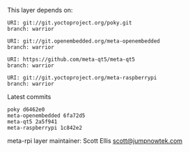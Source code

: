 This layer depends on:

    URI: git://git.yoctoproject.org/poky.git
    branch: warrior

    URI: git://git.openembedded.org/meta-openembedded
    branch: warrior

    URI: https://github.com/meta-qt5/meta-qt5
    branch: warrior

    URI: git://git.yoctoproject.org/meta-raspberrypi
    branch: warrior

Latest commits

    poky d6462e0
    meta-openembedded 6fa72d5
    meta-qt5 2a5f941
    meta-raspberrypi 1c842e2

meta-rpi layer maintainer: Scott Ellis <scott@jumpnowtek.com>
